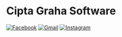 # Cipta Graha Software

[![Facebook](https://img.shields.io/badge/Facebook-%231877F2.svg?style=for-the-badge&logo=Facebook&logoColor=white)](https://www.facebook.com/CiptaGrahaSoftware)
[![Gmail](https://img.shields.io/badge/Gmail-D14836?style=for-the-badge&logo=gmail&logoColor=white)](mailto:ciptagrahasoftware@gmail.com)
[![Instagram](https://img.shields.io/badge/Instagram-%23E4405F.svg?style=for-the-badge&logo=Instagram&logoColor=white)](https://www.instagram.com/ciptagrahasoftware)
